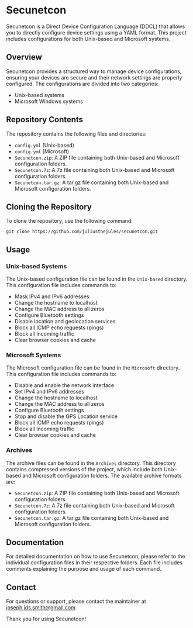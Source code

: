 # Secunetcon

Secunetcon is a Direct Device Configuration Language (DDCL) that allows you to directly configure device settings using a YAML format. This project includes configurations for both Unix-based and Microsoft systems.

## Overview

Secunetcon provides a structured way to manage device configurations, ensuring your devices are secure and their network settings are properly configured. The configurations are divided into two categories:
- Unix-based systems
- Microsoft Windows systems

## Repository Contents

The repository contains the following files and directories:

- `config.yml` (Unix-based)
- `config.yml` (Microsoft)
- `Secunetcon.zip`: A ZIP file containing both Unix-based and Microsoft configuration folders.
- `Secunetcon.7z`: A 7z file containing both Unix-based and Microsoft configuration folders.
- `Secunetcon.tar.gz`: A tar.gz file containing both Unix-based and Microsoft configuration folders.

## Cloning the Repository

To clone the repository, use the following command:

    git clone https://github.com/juliusthejules/secunetcon.git

## Usage

### Unix-based Systems

The Unix-based configuration file can be found in the `Unix-based` directory. This configuration file includes commands to:

- Mask IPv4 and IPv6 addresses
- Change the hostname to localhost
- Change the MAC address to all zeros
- Configure Bluetooth settings
- Disable location and geolocation services
- Block all ICMP echo requests (pings)
- Block all incoming traffic
- Clear browser cookies and cache

### Microsoft Systems

The Microsoft configuration file can be found in the `Microsoft` directory. This configuration file includes commands to:

- Disable and enable the network interface
- Set IPv4 and IPv6 addresses
- Change the hostname to localhost
- Change the MAC address to all zeros
- Configure Bluetooth settings
- Stop and disable the GPS Location service
- Block all ICMP echo requests (pings)
- Block all incoming traffic
- Clear browser cookies and cache

### Archives

The archive files can be found in the `Archives` directory. This directory contains compressed versions of the project, which include both Unix-based and Microsoft configuration folders. The available archive formats are:

- `Secunetcon.zip`: A ZIP file containing both Unix-based and Microsoft configuration folders.
- `Secunetcon.7z`: A 7z file containing both Unix-based and Microsoft configuration folders.
- `Secunetcon.tar.gz`: A tar.gz file containing both Unix-based and Microsoft configuration folders.

## Documentation

For detailed documentation on how to use Secunetcon, please refer to the individual configuration files in their respective folders. Each file includes comments explaining the purpose and usage of each command.

## Contact

For questions or support, please contact the maintainer at [joseph.jds.smith@gmail.com](mailto:joseph.jds.smith@gmail.com?subject=Secunetcon).

Thank you for using Secunetcon!

